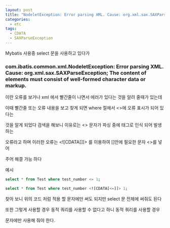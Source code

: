 ```yaml
---
layout: post
title: "NodeletException: Error parsing XML. Cause: org.xml.sax.SAXParseException 오류"
categories:
  - etc
tags:
  - CDATA
  - SAXParseException
---
```


Mybatis 사용중 select 문을 사용하고 있다가

### **com.ibatis.common.xml.NodeletException: Error parsing XML.  Cause: org.xml.sax.SAXParseException; The content of elements must consist of well-formed character data or markup.** ###

이란 오류를 보거나 xml 에서 빨간줄이 나면서 에러가 있다는 것을 알려 줄때가 있는데 

이때 빨간줄 또는 오류 내용을 보고 찾게 되면 where 절에서 <>에 오류 표시가 되어 있다는 

것을 알게 되었다 검색을 해보니 이유로는 <> 문자가 파싱 중에 태그로 인식 되어 발생하는 

오류라고 하며 이러한 오류는 \<![CDATA[]]>  를 이용하여 []안에 필요한 문자 <>를 넣어 

주어 해결 가능 하다 

예시

```SQL
select * from Test where test_number <= 1;
```

```SQL
select * from Test where test_number <![CDATA[<=]]> 1;
```

찾아 보니 위의 코드 처럼 적용 할 문자에만 써도 되지만 select 문 전체에 써줘도 된다 

또한 그렇게 사용할 경우 동적 쿼리를 사용할 수 없다고 하니 동적 쿼리를 사용할 경우 

문자에만 사용해 줘야 한다.